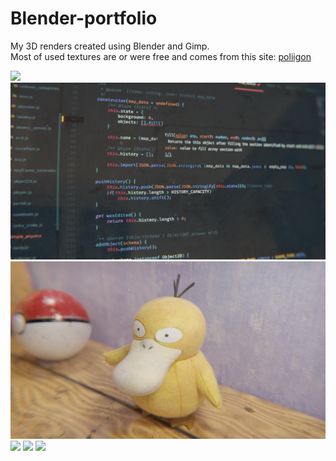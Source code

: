 # Blender-portfolio
My 3D renders created using Blender and Gimp.<br/>
Most of used textures are or were free and comes from this site: <a href='https://www.poliigon.com/search?type=texture'>poliigon</a>

<img src='img/old_ball.png' />
<img src='img/code_background.png' />
<img src='img/psyduck.png' />
<img src='img/sniadanko.png' />
<img src='img/rower.png' />
<img src='img/cat_sorcerer.png' />